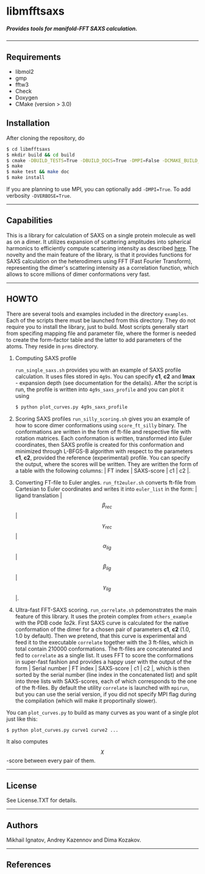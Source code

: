 # libmfftsaxs
##### Provides tools for manifold-FFT SAXS calculation.

---

## Requirements
* libmol2
* gmp
* fftw3
* Check
* Doxygen
* CMake (version > 3.0)

## Installation
After cloning the repository, do
```bash
$ cd libmfftsaxs
$ mkdir build && cd build
$ cmake -DBUILD_TESTS=True -DBUILD_DOCS=True -DMPI=False -DCMAKE_BUILD_TYPE=Release  ..
$ make
$ make test && make doc
$ make install
```
If you are planning to use MPI, you can optionally add `-DMPI=True`. To add verbosity `-DVERBOSE=True`.

---
## Capabilities
This is a library for calculation of SAXS on a single protein molecule as well as on a dimer. It utilizes expansion of scattering amplitudes into spherical harmonics to efficiently compute scattering intensity as described  [here](https://www.researchgate.net/publication/244634749_CRYSOL-_a_Program_to_Evaluate_X-ray_Solution_Scattering_of_Biological_Macromolecules_from_Atomic_Coordinates). The novelty and the main feature of the library, is that it provides functions for SAXS calculation on the heterodimers using FFT (Fast Fourier Transform),  representing the dimer's scattering intensity as a correlation function, which allows to score millions of dimer conformations very fast.

---
## HOWTO
There are several tools and examples included in the directory `examples`. Each of the scripts there must be launched from this directory. They do not require you to install the library, just to build. 
Most scripts generally start from specifing mapping file and parameter file, where the former is needed to create the form-factor table and the latter to add parameters of the atoms. They reside in `prms` directory.

1. Computing SAXS profile

   `run_single_saxs.sh` provides you with an example of SAXS profile calculation. It uses files stored in `4g9s`. You can specify **c1**, **c2** and **lmax** - expansion depth (see documentation for the details). After the script is run, the profile is written into `4g9s_saxs_profile` and you can plot it using 
   ```bash
   $ python plot_curves.py 4g9s_saxs_profile
   ```
   
2. Scoring SAXS profiles
   `run_silly_scoring.sh` gives you an example of how to score dimer conformations using `score_ft_silly` binary. The conformations are written in the form of ft-file and respective file with rotation matrices. Each conformation is written, transformed into Euler coordinates, then SAXS profile is created for this conformation and minimized through L-BFGS-B algorithm with respect to the parameters **c1**, **c2**, provided the reference (experimental) profile. You can specify the output, where the scores will be written. They are written the form of a table with the following columns: 
| FT index | SAXS-score | c1 | c2 |.

3. Converting FT-file to Euler angles.
   `run_ft2euler.sh` converts ft-file from Cartesian to Euler coordinates and writes it into `euler_list` in the form:
| ligand translation | $$\beta_{rec}$$ | $$\gamma_{rec}$$ | $$\alpha_{lig}$$ | $$\beta_{lig}$$ | $$\gamma_{lig}$$ |.

4. Ultra-fast FFT-SAXS scoring.
   `run_correlate.sh` pdemonstrates the main feature of this library. It uses the protein complex from `others_example` with the PDB code *1a2k*. First SAXS curve is calculated for the native conformation of the dimer for a chosen pair of parameters **c1**, **c2** (1.0, 1.0 by default). Then we pretend, that this curve is experimental and feed it to the executable `correlate` together with the 3 ft-files, which in total contain 210000 conformations. The ft-files are concatenated and fed to `correlate` as a single list. It uses FFT to score the conformations in super-fast fashion and provides a happy user with the output of the form | Serial number | FT index | SAXS-score | c1 | c2 |, which is then sorted by the serial number (line index in the concatenated list) and split into three lists with SAXS-scores, each of which corresponds to the one of the ft-files. 
By default the utility `correlate` is launched with `mpirun`, but you can use the serial version, if you did not specify MPI flag during the compilation (which will make it proportinally slower).

You can `plot_curves.py` to build as many curves as you want of a single plot just like this: 
```bash 
$ python plot_curves.py curve1 curve2 ... 
```
It also computes $$\chi$$-score between every pair of them.

---
## License ##
See License.TXT for details.

---
## Authors ##
Mikhail Ignatov, Andrey Kazennov and Dima Kozakov.

---
## References ##


